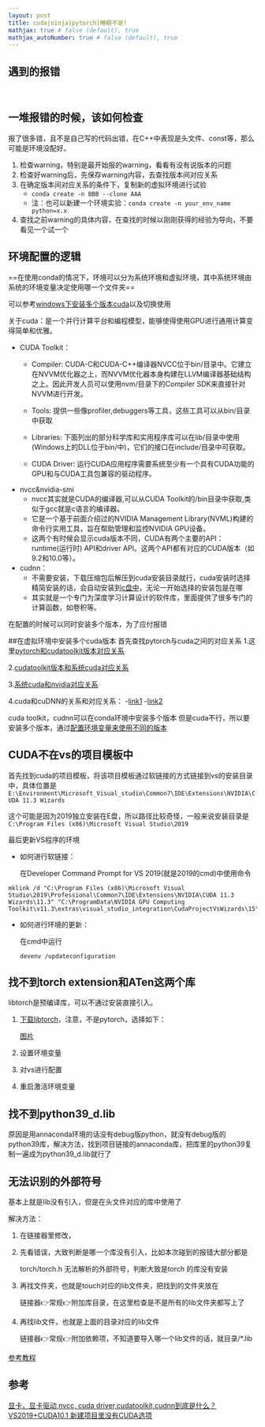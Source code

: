 ```yaml
---
layout: post
title: cuda|ninja|pytorch|睡眠不足!
mathjax: true # false (default), true
mathjax_autoNumber: true # false (default), true
---
```

## 遇到的报错

<br/>

## 一堆报错的时候，该如何检查

报了很多错，且不是自己写的代码出错，在C++中表现是头文件、const等，那么可能是环境没配好。

1. 检查warning，特别是最开始报的warning，看看有没有说版本的问题
2. 检查好warning后，先保存warning内容，去查找版本间对应关系
3. 在确定版本间对应关系的条件下，复制新的虚拟环境进行试验
   - `conda create -n BBB --clone AAA`
   - 注：也可以新建一个环境实验：`conda create -n your_env_name python=x.x`
4. 查找之前warning的具体内容，在查找的时候以刚刚获得的经验为导向，不要看见一个试一个

## 环境配置的逻辑

==在使用conda的情况下，环境可以分为系统环境和虚拟环境，其中系统环境由系统的环境变量决定使用哪一个文件夹==

可以参考[windows下安装多个版本cuda](https://blog.csdn.net/zsc201825/article/details/91149550)以及切换使用

关于cuda：是一个并行计算平台和编程模型，能够使得使用GPU进行通用计算变得简单和优雅。

- CUDA Toolkit：
  - Compiler: CUDA-C和CUDA-C++编译器NVCC位于bin/目录中。它建立在NVVM优化器之上，而NVVM优化器本身构建在LLVM编译器基础结构之上。因此开发人员可以使用nvm/目录下的Compiler SDK来直接针对NVVM进行开发。

  - Tools: 提供一些像profiler,debuggers等工具，这些工具可以从bin/目录中获取

  - Libraries: 下面列出的部分科学库和实用程序库可以在lib/目录中使用(Windows上的DLL位于bin/中)，它们的接口在include/目录中可获取。
  - CUDA Driver: 运行CUDA应用程序需要系统至少有一个具有CUDA功能的GPU和与CUDA工具包兼容的驱动程序。
- nvcc&nvidia-smi
  - nvcc其实就是CUDA的编译器,可以从CUDA Toolkit的/bin目录中获取,类似于gcc就是c语言的编译器。
  - 它是一个基于前面介绍过的NVIDIA Management Library(NVML)构建的命令行实用工具，旨在帮助管理和监控NVIDIA GPU设备。
  - 这两个有时候会显示cuda版本不同，CUDA有两个主要的API：runtime(运行时) API和driver API。这两个API都有对应的CUDA版本（如9.2和10.0等）。
- cudnn：
  - 不需要安装，下载压缩包后解压到cuda安装目录就行，cuda安装时选择精简安装的话，会自动安装到[c盘中](https://)，无论一开始选择的安装包是在哪
  - 其实就是一个专门为深度学习计算设计的软件库，里面提供了很多专门的计算函数，如卷积等。

在配置的时候可以同时安装多个版本，为了应付报错

##在虚拟环境中安装多个cuda版本
首先查找pytorch与cuda之间的对应关系
1.这里[pytorch和cudatoolkit版本对应关系](https://pytorch.org/get-started/previous-versions/)

2.[cudatoolkit版本和系统cuda对应关系](https://www.zhihu.com/question/344950161/answer/818139888)

3.[系统cuda和nvidia对应关系](https://blog.csdn.net/He_9520/article/details/100032803)

4.cuda和cuDNN的关系和对应关系：
  -[link1](https://www.jianshu.com/p/622f47f94784)
  -[link2](https://www.cnblogs.com/yeran/p/11345990.html)


cuda toolkit，cudnn可以在conda环境中安装多个版本
但是cuda不行，所以要安装多个版本，通过[配置环境变量来使用不同的版本](https://www.cnblogs.com/yhjoker/p/10972795.html)


## CUDA不在vs的项目模板中

首先找到cuda的项目模板，将该项目模板通过软链接的方式链接到vs的安装目录中，具体位置是`E:\Environment\Microsoft_Visual_studio\Common7\IDE\Extensions\NVIDIA\CUDA 11.3 Wizards`

这个可能是因为2019独立安装在E盘，所以路径比较奇怪，一般来说安装目录是`C:\Program Files (x86)\Microsoft Visual Studio\2019`

最后更新VS程序的环境

- 如何进行软链接：
  
  在Developer Command Prompt for VS 2019(就是2019的cmd)中使用命令

```
mklink /d "C:\Program Files (x86)\Microsoft Visual Studio\2019\Professional\Common7\IDE\Extensions\NVIDIA\CUDA 11.3 Wizards\11.3" "C:\ProgramData\NVIDIA GPU Computing Toolkit\v11.3\extras\visual_studio_integration\CudaProjectVsWizards\15"
```

- 如何进行环境的更新：
  
  在cmd中运行
  ```
  devenv /updateconfiguration
  ```
## 找不到torch extension和ATen这两个库

libtorch是预编译库，可以不通过安装直接引入。

1. [下载libtorch](https://pytorch.org/get-started/locally/)，注意，不是pytorch，选择如下：
   
   [图片](https://img2022.cnblogs.com/blog/1603920/202208/1603920-20220808165421957-503784113.png)
2. 设置环境变量
3. 对vs进行配置
4. 重启激活环境变量

## 找不到python39_d.lib

原因是用annaconda环境的话没有debug版python，就没有debug版的python39库，解决方法，找到项目链接的annaconda库，把库里的python39复制一遍成为python39_d.lib就行了

## 无法识别的外部符号

基本上就是lib没有引入，但是在头文件对应的库中使用了

解决方法：

1. 在链接器里修改，
2. 先看错误，大致判断是哪一个库没有引入，比如本次碰到的报错大部分都是
   
   torch/torch.h 无法解析的外部符号，判断大致是torch 的库没有安装
3. 再找文件夹，也就是touch对应的lib文件夹，把找到的文件夹放在
   
   链接器👉常规👉附加库目录，在这里检查是不是所有的lib文件夹都写上了
4. 再找lib文件，也就是上面的目录对应的lib文件
   
      链接器👉常规👉附加依赖项，不知道要导入哪一个lib文件的话，就目录/*.lib


[参考教程](https://www.cnblogs.com/yanshw/p/16562659.html)

## 参考

[显卡，显卡驱动,nvcc, cuda driver,cudatoolkit,cudnn到底是什么？](https://zhuanlan.zhihu.com/p/91334380)
[VS2019+CUDA10.1 新建项目里没有CUDA选项](https://blog.csdn.net/weixin_39591031/article/details/124462430)
